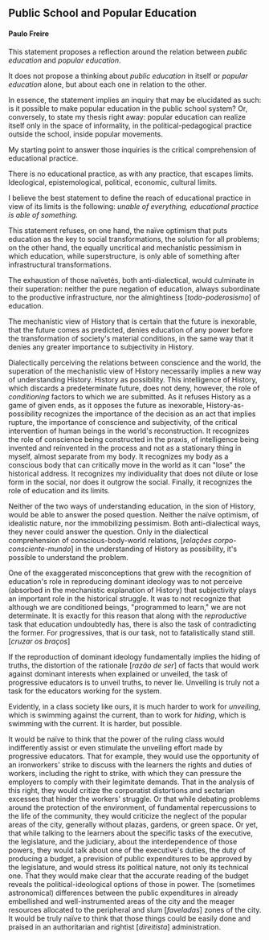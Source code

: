 ## Public School and Popular Education
#### Paulo Freire

This statement proposes a reflection around the relation between *public education* and *popular education*.

It does not propose a thinking about *public education* in itself or *popular education* alone, but about each one in relation to the other.

In essence, the statement implies an inquiry that may be elucidated as such: is it possible to make popular education in the public school system? Or, conversely, to state my thesis right away: popular education can realize itself only in the space of informality, in the political-pedagogical practice outside the school, inside popular movements.

My starting point to answer those inquiries is the critical comprehension of educational practice.

There is no educational practice, as with any practice, that escapes limits. Ideological, epistemological, political, economic, cultural limits.

I believe the best statement to define the reach of educational practice in view of its limits is the following: *unable of everything, educational practice is able of something*.

This statement refuses, on one hand, the naïve optimism that puts education as the key to social transformations, the solution for all problems; on the other hand, the equally uncritical and mechanistic pessimism in which education, while superstructure, is only able of something after infrastructural transformations.

The exhaustion of those naïvetés, both anti-dialectical, would culminate in their superation: neither the pure negation of education, always subordinate to the productive infrastructure, nor the almightiness [*todo-poderosismo*] of education.

The mechanistic view of History that is certain that the future is inexorable, that the future comes as predicted, denies education of any power before the transformation of society's material conditions, in the same way that it denies any greater importance to subjectivity in History.

Dialectically perceiving the relations between conscience and the world, the superation of the mechanistic view of History necessarily implies a new way of understanding History. History as possibility. This intelligence of History, which discards a predeterminate future, does not deny, however, the role of *conditioning* factors to which we are submitted. As it refuses History as a game of given ends, as it opposes the future as inexorable, History-as-possibility recognizes the importance of the decision as an act that implies rupture, the importance of conscience and subjectivity, of the critical intervention of human beings in the world's reconstruction. It recognizes the role of conscience being constructed in the praxis, of intelligence being invented and reinvented in the process and not as a stationary thing in myself, almost separate from my body. It recognizes my body as a conscious body that can critically move in the world as it can "lose" the historical address. It recognizes my individuality that does not dilute or lose form in the social, nor does it outgrow the social. Finally, it recognizes the role of education and its limits.

Neither of the two ways of understanding education, in the sion of History, would be able to answer the posed question. Neither the naïve optimism, of idealistic nature, nor the immobilizing pessimism. Both anti-dialectical ways, they never could answer the question. Only in the dialectical comprehension of conscious-body-world relations, [*relações corpo-consciente-mundo*] in the understanding of History as possibility, it's possible to understand the problem.

One of the exaggerated misconceptions that grew with the recognition of education's role in reproducing dominant ideology was to not perceive (absorbed in the mechanistic explanation of History) that subjectivity plays an important role in the historical struggle. It was to not recognize that although we are conditioned beings, "programmed to learn," we are not determinate. It is exactly for this reason that along with the *reproductive* task that education undoubtedly has, there is also the task of contradicting the former. For progressives, that is our task, not to fatalistically stand still. [*cruzar os braços*]

If the reproduction of dominant ideology fundamentally implies the hiding of truths, the distortion of the rationale [*razão de ser*] of facts that would work against dominant interests when explained or unveiled, the task of progressive educators is to unveil truths, to never lie. Unveiling is truly not a task for the educators working for the system.

Evidently, in a class society like ours, it is much harder to work for *unveiling*, which is swimming against the current, than to work for *hiding*, which is swimming with the current. It is harder, but possible.

It would be naïve to think that the power of the ruling class would indifferently assist or even stimulate the unveiling effort made by progressive educators. That for example, they would use the opportunity of an ironworkers' strike to discuss with the learners the rights and duties of workers, including the right to strike, with which they can pressure the employers to comply with their legimitate demands. That in the analysis of this right, they would critize the corporatist distortions and sectarian excesses that hinder the workers' struggle. Or that while debating problems around the protection of the environment, of fundamental repercussions to the life of the community, they would criticize the neglect of the popular areas of the city, generally without plazas, gardens, or green space. Or yet, that while talking to the learners about the specific tasks of the executive, the legislature, and the judiciary, about the interdependence of those powers, they would talk about one of the executive's duties, the duty of producing a budget, a prevision of public expenditures to be approved by the legislature, and would stress its political nature, not only its technical one. That they would make clear that the accurate reading of the budget reveals the political-ideological options of those in power. The (sometimes astronomical) differences between the public expenditures in already embellished and well-instrumented areas of the city and the meager resources allocated to the peripheral and slum [*faveladas*] zones of the city. It would be truly naïve to think that those things could be easily done and praised in an authoritarian and rightist [*direitista*] administration.
